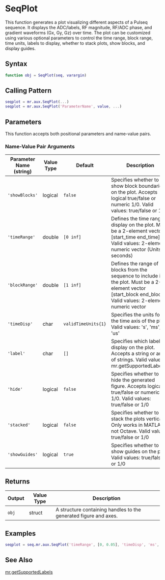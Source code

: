 # SeqPlot

This function generates a plot visualizing different aspects of a Pulseq sequence.  It displays the ADC/labels, RF magnitude, RF/ADC phase, and gradient waveforms (Gx, Gy, Gz) over time.  The plot can be customized using various optional parameters to control the time range, block range, time units, labels to display, whether to stack plots, show blocks, and display guides.

## Syntax

```matlab
function obj = SeqPlot(seq, varargin)
```

## Calling Pattern

```matlab
seqplot = mr.aux.SeqPlot(...)
seqplot = mr.aux.SeqPlot('ParameterName', value, ...)
```

## Parameters

This function accepts both positional parameters and name-value pairs.

### Name-Value Pair Arguments
| Parameter Name (string) | Value Type | Default | Description | Example |
|------|------|---------|-------------|---------|
| `'showBlocks'` | logical | `false` | Specifies whether to show block boundaries on the plot.  Accepts logical true/false or numeric 1/0. Valid values: true/false or 1/0 | `true` |
| `'timeRange'` | double | `[0 inf]` | Defines the time range to display on the plot.  Must be a 2-element vector [start_time end_time]. Valid values: 2-element numeric vector (Units: seconds) | `[0 0.1]` |
| `'blockRange'` | double | `[1 inf]` | Defines the range of blocks from the sequence to include in the plot. Must be a 2-element vector [start_block end_block]. Valid values: 2-element numeric vector | `[1 10]` |
| `'timeDisp'` | char | `validTimeUnits{1}` | Specifies the units for the time axis of the plot. Valid values: 's', 'ms', 'us' | `'ms'` |
| `'label'` | char | `[]` | Specifies which labels to display on the plot.  Accepts a string or array of strings. Valid values: mr.getSupportedLabels() | `'excitation'` |
| `'hide'` | logical | `false` | Specifies whether to hide the generated figure. Accepts logical true/false or numeric 1/0. Valid values: true/false or 1/0 | `false` |
| `'stacked'` | logical | `false` | Specifies whether to stack the plots vertically. Only works in MATLAB, not Octave. Valid values: true/false or 1/0 | `true` |
| `'showGuides'` | logical | `true` | Specifies whether to show guides on the plot. Valid values: true/false or 1/0 | `true` |

## Returns

| Output | Value Type | Description |
|--------|------|-------------|
| `obj` | struct | A structure containing handles to the generated figure and axes. |

## Examples

```matlab
seqplot = seq.mr.aux.SeqPlot('timeRange', [0, 0.05], 'timeDisp', 'ms', 'label', 'excitation')
```

## See Also

[mr.getSupportedLabels](getSupportedLabels.md)
